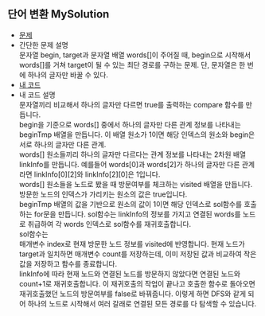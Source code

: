 ## 단어 변환 MySolution
* [문제](https://programmers.co.kr/learn/courses/30/lessons/43163)
* 간단한 문제 설명  
    문자열 begin, target과 문자열 배열 words[]이 주어질 때, begin으로 시작해서 words[]를 거쳐 target이 될 수 있는 최단 경로를 구하는 문제. 단, 문자열은 한 번에 하나의 글자만 바꿀 수 있다.  
* [내 코드](word_change.java)  
* 내 코드 설명  
    문자열끼리 비교해서 하나의 글자만 다르면 true를 출력하는 compare 함수를 만듭니다.  
    begin을 기준으로 words[] 중에서 하나의 글자만 다른 관계 정보를 나타내는 beginTmp 배열을 만듭니다. 이 배열 원소가 1이면 해당 인덱스의 원소와 begin은 서로 하나의 글자만 다른 관계.  
    words[] 원소들끼리 하나의 글자만 다르다는 관계 정보를 나타내는 2차원 배열 linkInfo를 만듭니다. 예를들어 words[0]과 words[2]가 하나의 글자만 다른 관계라면 linkInfo[0][2]와 linkInfo[2][0]은 1입니다.  
    words[] 원소들을 노드로 봤을 때 방문여부를 체크하는 visited 배열을 만듭니다. 방문한 노드의 인덱스가 가리키는 원소의 값은 true입니다.  
    beginTmp 배열의 값을 기반으로 원소의 값이 1이면 해당 인덱스로 sol함수를 호출하는 for문을 만듭니다. sol함수는 linkInfo의 정보를 가지고 연결된 words를 노드로 취급하여 각 words 인덱스로 sol함수를 재귀호출합니다.  
    sol함수는  
    매개변수 index로 현재 방문한 노드 정보를 visited에 반영합니다.
    현재 노드가 target과 일치하면 매개변수 count를 저장하는데, 이미 저장된 값과 비교하여 작은 값을 저장하고 함수를 종료합니다.  
    linkInfo에 따라 현재 노드와 연결된 노드를 방문하지 않았다면 연결된 노드와 count+1로 재귀호출합니다. 이 재귀호출의 작업이 끝나고 호출한 함수로 돌아오면 재귀호출했던 노드의 방문여부를 false로 바꿔줍니다. 이렇게 하면 DFS와 같게 되어 하나의 노드로 시작해서 여러 갈래로 연결된 모든 경로를 다 탐색할 수 있습니다.  
